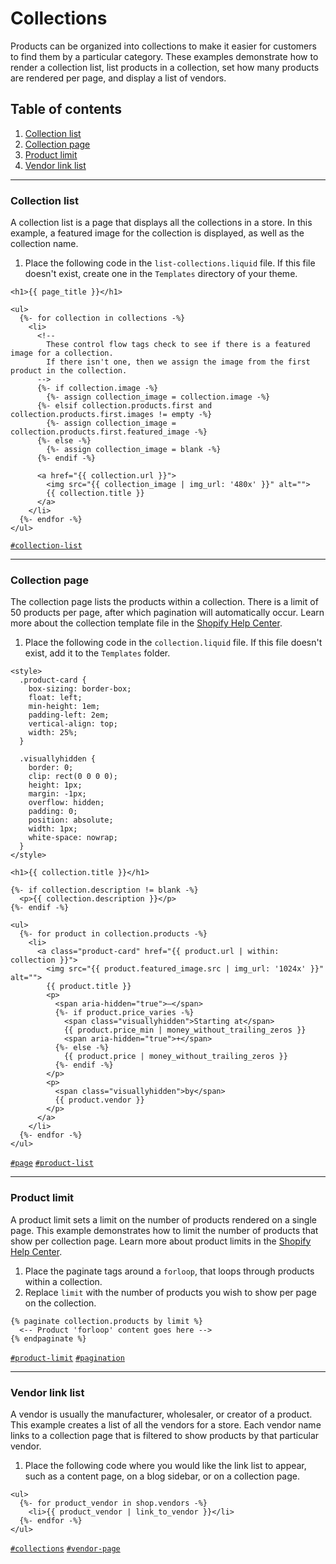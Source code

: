 # Collections

Products can be organized into collections to make it easier for customers to find them by a particular category. These examples demonstrate how to render a collection list, list products in a collection, set how many products are rendered per page, and display a list of vendors.

 ## Table of contents
1. [Collection list](#collection-list)
2. [Collection page](#collection-page)
3. [Product limit](#product-limit)
4. [Vendor link list](#vendor-link-list)


------
### <a name="collection-list">Collection list</a>
A collection list is a page that displays all the collections in a store. In this example, a featured image for the collection is displayed, as well as the collection name.

1.  Place the following code in the `list-collections.liquid` file. If this file doesn't exist, create one in the `Templates` directory of your theme.

```liquid
<h1>{{ page_title }}</h1>

<ul>
  {%- for collection in collections -%}
    <li>
      <!--
        These control flow tags check to see if there is a featured image for a collection.
        If there isn't one, then we assign the image from the first product in the collection.
      -->
      {%- if collection.image -%}
        {%- assign collection_image = collection.image -%}
      {%- elsif collection.products.first and collection.products.first.images != empty -%}
        {%- assign collection_image = collection.products.first.featured_image -%}
      {%- else -%}
        {%- assign collection_image = blank -%}
      {%- endif -%}

      <a href="{{ collection.url }}">
        <img src="{{ collection_image | img_url: '480x' }}" alt="">
        {{ collection.title }}
      </a>
    </li>
  {%- endfor -%}
</ul>
```
<a href="https://github.com/Shopify/liquid-library/search?l=Liquid&q=collection-list&type=Code}">`#collection-list`</a>

------
### <a name="collection-page">Collection page</a>
The collection page lists the products within a collection. There is a limit of 50 products per page, after which pagination will automatically occur. Learn more about the collection template file in the [Shopify Help Center](https://help.shopify.com/en/themes/development/templates/collection-liquid).

1.  Place the following code in the `collection.liquid` file. If this file doesn't exist, add it to the `Templates` folder.

```liquid
<style>
  .product-card {
    box-sizing: border-box;
    float: left;
    min-height: 1em;
    padding-left: 2em;
    vertical-align: top;
    width: 25%;
  }

  .visuallyhidden {
    border: 0;
    clip: rect(0 0 0 0);
    height: 1px;
    margin: -1px;
    overflow: hidden;
    padding: 0;
    position: absolute;
    width: 1px;
    white-space: nowrap;
  }
</style>

<h1>{{ collection.title }}</h1>

{%- if collection.description != blank -%}
  <p>{{ collection.description }}</p>
{%- endif -%}

<ul>
  {%- for product in collection.products -%}
    <li>
      <a class="product-card" href="{{ product.url | within: collection }}">
        <img src="{{ product.featured_image.src | img_url: '1024x' }}" alt="">
        {{ product.title }}
        <p>
          <span aria-hidden="true">—</span>
          {%- if product.price_varies -%}
            <span class="visuallyhidden">Starting at</span>
            {{ product.price_min | money_without_trailing_zeros }}
            <span aria-hidden="true">+</span>
          {%- else -%}
            {{ product.price | money_without_trailing_zeros }}
          {%- endif -%}
        </p>
        <p>
          <span class="visuallyhidden">by</span>
          {{ product.vendor }}
        </p>
      </a>
    </li>
  {%- endfor -%}
</ul>
```
<a href="https://github.com/Shopify/liquid-library/search?l=Liquid&q=page&type=Code}">`#page`</a> <a href="https://github.com/Shopify/liquid-library/search?l=Liquid&q= product-list&type=Code}">`#product-list`</a>

------
### <a name="product-limit">Product limit</a>
A product limit sets a limit on the number of products rendered on a single page. This example demonstrates how to limit the number of products that show per collection page. Learn more about product limits in the [Shopify Help Center](https://help.shopify.com/en/themes/customization/collections/show-more-products-on-collection-pages).

1.  Place the paginate tags around a `forloop`, that loops through products within a collection.
2.  Replace `limit` with the number of products you wish to show per page on the collection.

```liquid
{% paginate collection.products by limit %}
  <-- Product 'forloop' content goes here -->
{% endpaginate %}
```
<a href="https://github.com/Shopify/liquid-library/search?l=Liquid&q=product-limit&type=Code}">`#product-limit`</a> <a href="https://github.com/Shopify/liquid-library/search?l=Liquid&q= pagination&type=Code}">`#pagination`</a>

------
### <a name="vendor-link-list">Vendor link list</a>
A vendor is usually the manufacturer, wholesaler, or creator of a product. This example creates a list of all the vendors for a store. Each vendor name links to a collection page that is filtered to show products by that particular vendor.

1.  Place the following code where you would like the link list to appear, such as a content page, on a blog sidebar, or on a collection page.

```liquid
<ul>
  {%- for product_vendor in shop.vendors -%}
    <li>{{ product_vendor | link_to_vendor }}</li>
  {%- endfor -%}
</ul>
```
<a href="https://github.com/Shopify/liquid-library/search?l=Liquid&q=collections&type=Code}">`#collections`</a> <a href="https://github.com/Shopify/liquid-library/search?l=Liquid&q= vendor-page&type=Code}">`#vendor-page`</a>
